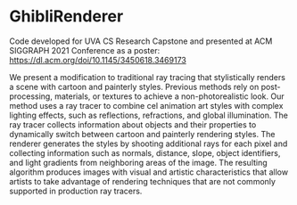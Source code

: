 # GhibliRenderer

Code developed for UVA CS Research Capstone and presented at ACM SIGGRAPH 2021 Conference as a poster: https://dl.acm.org/doi/10.1145/3450618.3469173

We present a modification to traditional ray tracing that stylistically renders a scene with cartoon and painterly styles. Previous methods rely on post-processing, materials, or textures to achieve a non-photorealistic look. Our method uses a ray tracer to combine cel animation art styles with complex lighting effects, such as reflections, refractions, and global illumination. The ray tracer collects information about objects and their properties to dynamically switch between cartoon and painterly rendering styles. The renderer generates the styles by shooting additional rays for each pixel and collecting information such as normals, distance, slope, object identifiers, and light gradients from neighboring areas of the image. The resulting algorithm produces images with visual and artistic characteristics that allow artists to take advantage of rendering techniques that are not commonly supported in production ray tracers.
